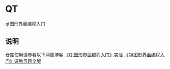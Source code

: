 # QT
qt图形界面编程入门

## 说明
仓库使用请参看以下两篇博客
[《Qt图形界面编程入门》实验](https://blog.csdn.net/qq_40626497/article/details/103392939)
[《Qt图形界面编程入门》课后习题全解](https://blog.csdn.net/qq_40626497/article/details/103392605)
